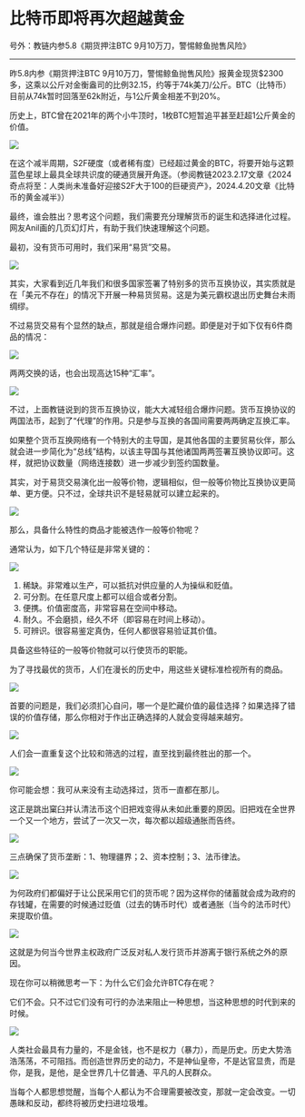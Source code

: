 # 比特币即将再次超越黄金

号外：教链内参5.8《期货押注BTC 9月10万刀，警惕鲸鱼抛售风险》

* * *

昨5.8内参《期货押注BTC 9月10万刀，警惕鲸鱼抛售风险》报黄金现货$2300多，这乘以公斤对金衡盎司的比例32.15，约等于74k美刀/公斤。BTC（比特币）目前从74k暂时回落至62k附近，与1公斤黄金相差不到20%。

历史上，BTC曾在2021年的两个小牛顶时，1枚BTC短暂追平甚至赶超1公斤黄金的价值。

![](2024-05-08-A01.jpeg)

在这个减半周期，S2F硬度（或者稀有度）已经超过黄金的BTC，将要开始与这颗蓝色星球上最具全球共识度的硬通货展开角逐。（参阅教链2023.2.17文章《2024奇点将至：人类尚未准备好迎接S2F大于100的巨硬资产》，2024.4.20文章《比特币的黄金减半》）

最终，谁会胜出？思考这个问题，我们需要充分理解货币的诞生和选择进化过程。网友Anil画的几页幻灯片，有助于我们快速理解这个问题。

最初，没有货币可用时，我们采用“易货”交易。

![](2024-05-08-A02.jpeg)

其实，大家看到近几年我们和很多国家签署了特别多的货币互换协议，其实质就是在「美元不存在」的情况下开展一种易货贸易。这是为美元霸权退出历史舞台未雨绸缪。

不过易货交易有个显然的缺点，那就是组合爆炸问题。即便是对于如下仅有6件商品的情况：

![](2024-05-08-A03.jpeg)

两两交换的话，也会出现高达15种“汇率”。

![](2024-05-08-A04.jpeg)

不过，上面教链说到的货币互换协议，能大大减轻组合爆炸问题。货币互换协议的两国法币，起到了“代理”的作用。只是参与互换的各国间需要两两确定互换汇率。

如果整个货币互换网络有一个特别大的主导国，是其他各国的主要贸易伙伴，那么就会进一步简化为“总线”结构，以该主导国与其他诸国两两签署互换协议即可。这样，就把协议数量（网络连接数）进一步减少到签约国数量。

其实，对于易货交易演化出一般等价物，逻辑相似，但一般等价物比互换协议更简单、更方便。只不过，全球共识不是轻易就可以建立起来的。

![](2024-05-08-A05.jpeg)

那么，具备什么特性的商品才能被选作一般等价物呢？

通常认为，如下几个特征是非常关键的：

![](2024-05-08-A06.jpeg)

1. 稀缺。非常难以生产，可以抵抗对供应量的人为操纵和贬值。
2. 可分割。在任意尺度上都可以组合或者分割。
3. 便携。价值密度高，非常容易在空间中移动。
4. 耐久。不会磨损，经久不坏（即容易在时间上移动）。
5. 可辨识。很容易鉴定真伪，任何人都很容易验证其价值。

具备这些特征的一般等价物就可以行使货币的职能。

为了寻找最优的货币，人们在漫长的历史中，用这些关键标准检视所有的商品。

![](2024-05-08-A07.jpeg)

首要的问题是，我们必须扪心自问，哪一个是贮藏价值的最佳选择？如果选择了错误的价值存储，那么你相对于作出正确选择的人就会变得越来越穷。

![](2024-05-08-A08.jpeg)

人们会一直重复这个比较和筛选的过程，直至找到最终胜出的那一个。

![](2024-05-08-A09.jpeg)

你可能会想：我可从来没有主动选择过，货币一直都在那儿。

这正是跳出窠臼并认清法币这个旧把戏变得从未如此重要的原因。旧把戏在全世界一个又一个地方，尝试了一次又一次，每次都以超级通胀而告终。

![](2024-05-08-A10.jpeg)

三点确保了货币垄断：1、物理疆界；2、资本控制；3、法币律法。

![](2024-05-08-A11.jpeg)

为何政府们都偏好于让公民采用它们的货币呢？因为这样你的储蓄就会成为政府的存钱罐，在需要的时候通过贬值（过去的铸币时代）或者通胀（当今的法币时代）来提取价值。

![](2024-05-08-A12.jpeg)

这就是为何当今世界主权政府广泛反对私人发行货币并游离于银行系统之外的原因。

现在你可以稍微思考一下：为什么它们会允许BTC存在呢？

它们不会。只不过它们没有可行的办法来阻止一种思想，当这种思想的时代到来的时候。

![](2024-05-08-A13.jpeg)

人类社会最具有力量的，不是金钱，也不是权力（暴力），而是历史。历史大势浩浩荡荡，不可阻挡。而创造世界历史的动力，不是神仙皇帝，不是达官显贵，而是你，是我，是他，是全世界几十亿普通、平凡的人民群众。

当每个人都思想觉醒，当每个人都认为不合理需要被改变，那就一定会改变。一切愚昧和反动，都终将被历史扫进垃圾堆。

